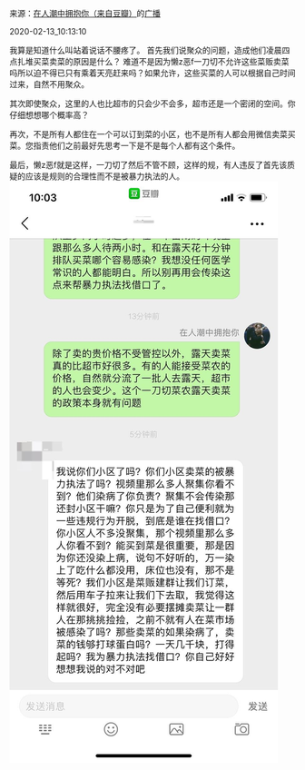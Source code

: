 来源：[在人潮中拥抱你（来自豆瓣）](https://www.douban.com/people/lissazheng/)的[广播](https://www.douban.com/people/lissazheng/status/2807925439/)


2020-02-13_10:13:10


我算是知道什么叫站着说话不腰疼了。
首先我们说聚众的问题，造成他们凌晨四点扎堆买菜卖菜的原因是什么？
难道不是因为懒z恶f一刀切不允许这些菜贩卖菜吗所以迫不得已只有乘着天亮赶来吗？如果允许，这些买菜的人可以根据自己时间过来，自然不用聚众。

其次即使聚众，这里的人也比超市的只会少不会多，超市还是一个密闭的空间。你仔细想想哪个概率高？

再次，不是所有人都住在一个可以订到菜的小区，也不是所有人都会用微信卖菜买菜。您指责他们之前最好先思考一下是不是每个人都有这个条件。

最后，懒z恶f就是这样，一刀切了然后不管不顾，这样的规，有人违反了首先该质疑的应该是规则的合理性而不是被暴力执法的人。
![](./pic/2020-02-13_10:13:10-在人潮中拥抱你的广播1.jpg)  

